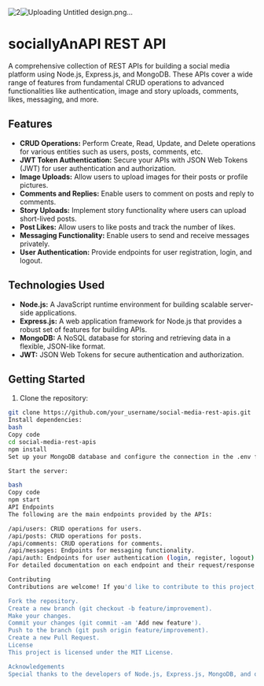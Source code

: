![2](https://github.com/aditya2op/sociallyAnAPI/assets/140917322/b105e2da-d45d-42a1-b5bc-c63179060bbc)![Uploading Untitled design.png…]()
# sociallyAnAPI REST API



A comprehensive collection of REST APIs for building a social media platform using Node.js, Express.js, and MongoDB. These APIs cover a wide range of features from fundamental CRUD operations to advanced functionalities like authentication, image and story uploads, comments, likes, messaging, and more.

## Features

- **CRUD Operations:** Perform Create, Read, Update, and Delete operations for various entities such as users, posts, comments, etc.
- **JWT Token Authentication:** Secure your APIs with JSON Web Tokens (JWT) for user authentication and authorization.
- **Image Uploads:** Allow users to upload images for their posts or profile pictures.
- **Comments and Replies:** Enable users to comment on posts and reply to comments.
- **Story Uploads:** Implement story functionality where users can upload short-lived posts.
- **Post Likes:** Allow users to like posts and track the number of likes.
- **Messaging Functionality:** Enable users to send and receive messages privately.
- **User Authentication:** Provide endpoints for user registration, login, and logout.

## Technologies Used

- **Node.js:** A JavaScript runtime environment for building scalable server-side applications.
- **Express.js:** A web application framework for Node.js that provides a robust set of features for building APIs.
- **MongoDB:** A NoSQL database for storing and retrieving data in a flexible, JSON-like format.
- **JWT:** JSON Web Tokens for secure authentication and authorization.

## Getting Started

1. Clone the repository:

```bash
git clone https://github.com/your_username/social-media-rest-apis.git
Install dependencies:
bash
Copy code
cd social-media-rest-apis
npm install
Set up your MongoDB database and configure the connection in the .env file.

Start the server:

bash
Copy code
npm start
API Endpoints
The following are the main endpoints provided by the APIs:

/api/users: CRUD operations for users.
/api/posts: CRUD operations for posts.
/api/comments: CRUD operations for comments.
/api/messages: Endpoints for messaging functionality.
/api/auth: Endpoints for user authentication (login, register, logout).
For detailed documentation on each endpoint and their request/response formats, refer to the API documentation.

Contributing
Contributions are welcome! If you'd like to contribute to this project, please follow these steps:

Fork the repository.
Create a new branch (git checkout -b feature/improvement).
Make your changes.
Commit your changes (git commit -am 'Add new feature').
Push to the branch (git push origin feature/improvement).
Create a new Pull Request.
License
This project is licensed under the MIT License.

Acknowledgements
Special thanks to the developers of Node.js, Express.js, MongoDB, and other open-source libraries used in this project.
